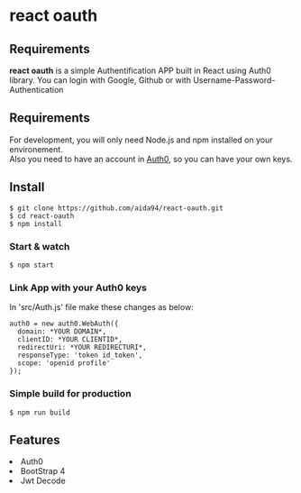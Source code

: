 # react oauth

## Requirements

<b>react oauth</b> is a simple Authentification APP built in React using Auth0 library. You can login with Google, Github or with Username-Password-Authentication

## Requirements

For development, you will only need Node.js and npm  installed on your environement.<br/>
Also you need to have an account in [Auth0](https://auth0.com/), so you can have your own keys.

## Install

    $ git clone https://github.com/aida94/react-oauth.git
    $ cd react-oauth
    $ npm install

### Start & watch

    $ npm start
    
### Link App with your Auth0 keys

In 'src/Auth.js' file make these changes as below:

    auth0 = new auth0.WebAuth({
      domain: *YOUR DOMAIN*,
      clientID: *YOUR CLIENTID*,
      redirectUri: *YOUR REDIRECTURI*,
      responseType: 'token id_token',
      scope: 'openid profile'
    });

### Simple build for production

    $ npm run build
    
## Features   

  <li>Auth0</li>
  <li>BootStrap 4</li>
  <li>Jwt Decode</li>
